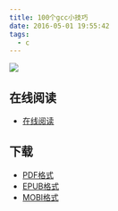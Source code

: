 ```yaml
---
title: 100个gcc小技巧
date: 2016-05-01 19:55:42
tags:
  - c
---
```


![](https://ek8whxe.cloudimg.io/s/width/226/https://www.gitbook.com/cover/book/wizardforcel/100-gcc-tips.jpg)

<!--more-->

## 在线阅读 ##

+ [在线阅读](https://www.gitbook.com/book/wizardforcel/100-gcc-tips/details)

## 下载 ##

+ [PDF格式](https://www.gitbook.com/download/pdf/book/wizardforcel/100-gcc-tips)
+ [EPUB格式](https://www.gitbook.com/download/epub/book/wizardforcel/100-gcc-tips)
+ [MOBI格式](https://www.gitbook.com/download/mobi/book/wizardforcel/100-gcc-tips)
